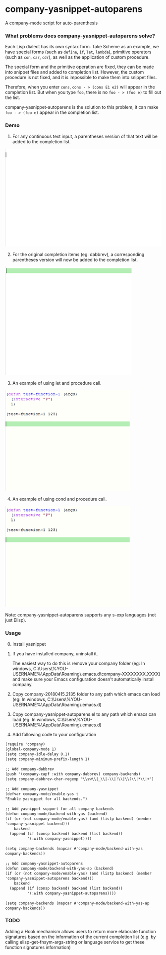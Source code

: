 # company-yasnippet-autoparens
A company-mode script for auto-parenthesis

### What problems does company-yasnippet-autoparens solve?

Each Lisp dialect has its own syntax form. Take Scheme as an example, we have special forms (such as ```define```, ```if```, ```let```, ```lambda```),  primitive operators (such as ```con```, ```car```, ```cdr```),  as well as the application of custom procedure.

The special form and the primitive operation are fixed, they can be made into snippet files and added to completion list. However, the custom procedure is not fixed, and it is impossible to make them into snippet files.

Therefore, when you enter ```cons```, ```cons - > (cons E1 e2)``` will appear in the completion list. But when you type ```foo```, there is no ```foo - > (foo e)``` to fill out the list.

company-yasnippet-autoparens is the solution to this problem, it can make ```foo - > (foo e)``` appear in the completion list.

### Demo

1. For any continuous text input, a parentheses version of that text will be added to the completion list.

<img src="./demo-1.gif">

2. For the original completion items (eg: dabbrev), a corresponding parentheses version will now be added to the completion list.

<img src="./demo-2.gif">

3. An example of using let and procedure call.

<img src="./demo-3.gif">

4. An example of using cond and procedure call.

<img src="./demo-4.gif">

Note: company-yasnippet-autoparens supports any s-exp languages (not just Elisp).

### Usage

0. Install yasnippet

1. If you have installed company, uninstall it.

   The easiest way to do this is remove your company folder (eg: In windows, C:\Users\\%YOU-USERNAME%\AppData\Roaming\\.emacs.d\company-XXXXXXXX.XXXX) and make sure your Emacs configuration doesn't automatically install company.

2. Copy company-20180415.2135 folder to any path which emacs can load (eg: In windows, C:\Users\\%YOU-USERNAME%\AppData\Roaming\\.emacs.d\)

3. Copy company-yasnippet-autoparens.el to any path which emacs can load (eg: In windows, C:\Users\\%YOU-USERNAME%\AppData\Roaming\\.emacs.d\)

4. Add following code to your configuration
```
(require 'company)
(global-company-mode 1)
(setq company-idle-delay 0.1)
(setq company-minimum-prefix-length 1)

;; Add company-dabbrev
(push '(company-capf :with company-dabbrev) company-backends)
(setq company-dabbrev-char-regexp "\\sw\\|_\\|-\\|!\\|\\?\\|*\\|+")

;; Add company-yasnippet
(defvar company-mode/enable-yas t
"Enable yasnippet for all backends.")

;; Add yasnippet support for all company backends
(defun company-mode/backend-with-yas (backend)
(if (or (not company-mode/enable-yas) (and (listp backend) (member 'company-yasnippet backend)))
    backend
  (append (if (consp backend) backend (list backend))
          '(:with company-yasnippet))))

(setq company-backends (mapcar #'company-mode/backend-with-yas company-backends))

;; Add company-yasnippet-autoparens
(defun company-mode/backend-with-yas-ap (backend)
(if (or (not company-mode/enable-yas) (and (listp backend) (member 'company-yasnippet-autoparens backend)))
    backend
  (append (if (consp backend) backend (list backend))
          '(:with company-yasnippet-autoparens))))

(setq company-backends (mapcar #'company-mode/backend-with-yas-ap company-backends))
```

### TODO

Adding a Hook mechanism allows users to return more elaborate function signatures based on the information of the current completion list (e.g. by calling elisp-get-fnsym-args-string or language service to get these function signatures information)
